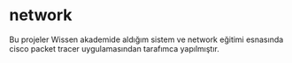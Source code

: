 # network
Bu projeler Wissen akademide aldığım sistem ve network eğitimi esnasında cisco packet tracer uygulamasından tarafımca yapılmıştır.

